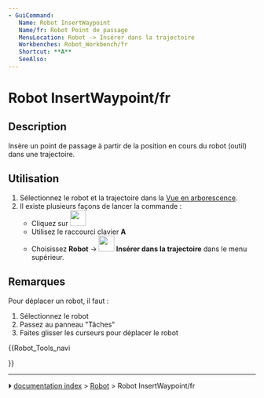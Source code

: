 ```yaml
---
- GuiCommand:
   Name: Robot InsertWaypoint
   Name/fr: Robot Point de passage
   MenuLocation: Robot -> Insérer dans la trajectoire 
   Workbenches: Robot_Workbench/fr
   Shortcut: **A**
   SeeAlso: 
---
```


# Robot InsertWaypoint/fr

## Description

Insère un point de passage à partir de la position en cours du robot (outil) dans une trajectoire.

## Utilisation

1.  Sélectionnez le robot et la trajectoire dans la [Vue en arborescence](Tree_view/fr.md).
2.  Il existe plusieurs façons de lancer la commande :
    -   Cliquez sur <img alt="" src=images/Robot_InsertWaypoint.svg  style="width:32px;">
    -   Utilisez le raccourci clavier **A**
    -   Choisissez **Robot** → **<img src="images/Robot_InsertWaypoint.svg" width=32px> Insérer dans la trajectoire** dans le menu supérieur.

## Remarques

Pour déplacer un robot, il faut :

1.  Sélectionnez le robot
2.  Passez au panneau \"Tâches\"
3.  Faites glisser les curseurs pour déplacer le robot





{{Robot_Tools_navi

}}



---
⏵ [documentation index](../README.md) > [Robot](Robot_Workbench.md) > Robot InsertWaypoint/fr
